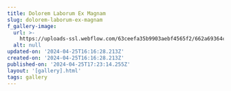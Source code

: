```yaml
---
title: Dolorem Laborum Ex Magnam
slug: dolorem-laborum-ex-magnam
f_gallery-image:
  url: >-
    https://uploads-ssl.webflow.com/63ceefa35b9903aebf4565f2/662a69364c6be25b0924d5eb_image9.jpeg
  alt: null
updated-on: '2024-04-25T16:16:28.213Z'
created-on: '2024-04-25T16:16:28.213Z'
published-on: '2024-04-25T17:23:14.255Z'
layout: '[gallery].html'
tags: gallery
---
```



